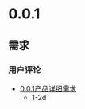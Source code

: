 
# 0.0.1

## 需求

### 用户评论

* [0.0.1产品详细需求](https://github.com/rulinma/it-word-product-manage/tree/main/评论)
  * 1-2d
